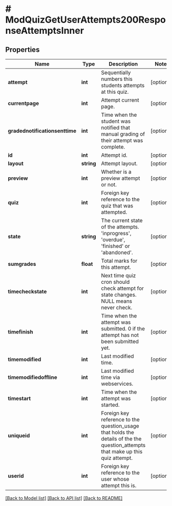 # # ModQuizGetUserAttempts200ResponseAttemptsInner

## Properties

Name | Type | Description | Notes
------------ | ------------- | ------------- | -------------
**attempt** | **int** | Sequentially numbers this students attempts at this quiz. | [optional]
**currentpage** | **int** | Attempt current page. | [optional]
**gradednotificationsenttime** | **int** | Time when the student was notified that manual grading of their attempt was complete. | [optional]
**id** | **int** | Attempt id. | [optional]
**layout** | **string** | Attempt layout. | [optional]
**preview** | **int** | Whether is a preview attempt or not. | [optional]
**quiz** | **int** | Foreign key reference to the quiz that was attempted. | [optional]
**state** | **string** | The current state of the attempts. &#39;inprogress&#39;,                                                 &#39;overdue&#39;, &#39;finished&#39; or &#39;abandoned&#39;. | [optional]
**sumgrades** | **float** | Total marks for this attempt. | [optional]
**timecheckstate** | **int** | Next time quiz cron should check attempt for                                                         state changes.  NULL means never check. | [optional]
**timefinish** | **int** | Time when the attempt was submitted.                                                     0 if the attempt has not been submitted yet. | [optional]
**timemodified** | **int** | Last modified time. | [optional]
**timemodifiedoffline** | **int** | Last modified time via webservices. | [optional]
**timestart** | **int** | Time when the attempt was started. | [optional]
**uniqueid** | **int** | Foreign key reference to the question_usage that holds the                                                     details of the the question_attempts that make up this quiz                                                     attempt. | [optional]
**userid** | **int** | Foreign key reference to the user whose attempt this is. | [optional]

[[Back to Model list]](../../README.md#models) [[Back to API list]](../../README.md#endpoints) [[Back to README]](../../README.md)

